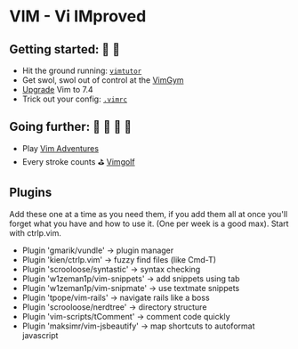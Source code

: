 # VIM - Vi IMproved

## Getting started: :snail: :turtle:

+ Hit the ground running: [`vimtutor`][vimtutor]
+ Get swol, swol out of control at the [VimGym][vim-gym]
+ [Upgrade][upgrade-vim] Vim to 7.4
+ Trick out your config: [`.vimrc`][vimrc]

[vim-gym]: ./part1/vim-gym.md
[vimtutor]: ./part1/vimtutor.md
[vimrc]: ./part1/vimrc.md
[upgrade-vim]: http://prioritized.net/blog/upgrading-vim-on-os-x/

## Going further: :racehorse: :horse: :rabbit: :horse_racing:

+ Play [Vim Adventures][vim-adventures]
+ Every stroke counts :golf: [Vimgolf][vimgolf]

[vimgolf]: http://vimgolf.com
[vim-adventures]: http://vim-adventures.com/

## Plugins

Add these one at a time as you need them, if you add them all at once
you'll forget what you have and how to use it. (One per week is a good
max). Start with ctrlp.vim.

+ Plugin 'gmarik/vundle' -> plugin manager
+ Plugin 'kien/ctrlp.vim' -> fuzzy find files (like Cmd-T)
+ Plugin 'scrooloose/syntastic' -> syntax checking
+ Plugin 'w1zeman1p/vim-snippets' -> add snippets using tab
+ Plugin 'w1zeman1p/vim-snipmate' -> use textmate snippets
+ Plugin 'tpope/vim-rails' -> navigate rails like a boss
+ Plugin 'scrooloose/nerdtree' -> directory structure
+ Plugin 'vim-scripts/tComment' -> comment code quickly
+ Plugin 'maksimr/vim-jsbeautify' -> map shortcuts to autoformat javascript

